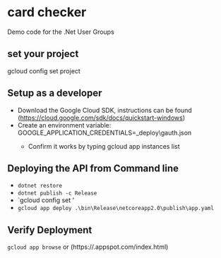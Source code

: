 # card checker 
Demo code for the .Net User Groups 

## set your project
gcloud config set project <projectId>

## Setup as a developer 
- Download the Google Cloud SDK, instructions can be  found (https://cloud.google.com/sdk/docs/quickstart-windows)
- Create an environment variable:
     GOOGLE_APPLICATION_CREDENTIALS=<path to your code>\_deploy\gauth.json
	- Confirm it works by typing 
	  gcloud app instances list

## Deploying the API from Command line
- `dotnet restore`
- `dotnet publish -c Release`
- `gcloud config set <projectId>'
- `gcloud app deploy .\bin\Release\netcoreapp2.0\publish\app.yaml`

## Verify Deployment  
`gcloud app browse` or (https://<projectId>.appspot.com/index.html)
